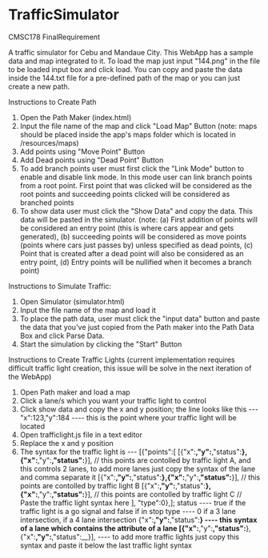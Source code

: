 # TrafficSimulator
CMSC178 FinalRequirement


A traffic simulator for Cebu and Mandaue City. 
This WebApp has a sample data and map integrated to it. 
To load the map just input "144.png" in the file to be loaded input box and click load.
You can copy and paste the data inside the 144.txt file for a pre-defined path of the map or you can just create a new path.

Instructions to Create Path
  1. Open the Path Maker (index.html)
  2. Input the file name of the map and click "Load Map" Button (note: maps should be placed inside the app's maps folder which is located in /resources/maps)
  3. Add points using "Move Point" Button 
  4. Add Dead points using "Dead Point" Button 
  5. To add branch points user must first click the "Link Mode" button to enable and disable link mode. In this mode user can link branch points from a root point. First point that was clicked will be considered as the root points  and succeeding points clicked will be considered as branched points
  6. To show data user must click the "Show Data" and copy the data. This data will be pasted in the simulator.
  (note: 
    (a) First addition of points will be considered an entry point (this is where cars appear and gets generated), 
    (b) succeeding points will be considered as move points (points where cars just passes by) unless specified as dead points, 
    (c) Point that is created after a dead point will also be considered as an entry point, 
    (d) Entry points will be nullified when it becomes a branch point)

Instructions to Simulate Traffic:
  1. Open Simulator (simulator.html)
  2. Input the file name of the map and load it
  3. To place the path data, user must click the "input data" button and paste the data that you've just copied from the Path maker into the Path Data Box and click Parse Data.
  4. Start the simulation by clicking the "Start" Button

Instructions to Create Traffic Lights (current implementation requires difficult traffic light creation, this issue will be solve in the next iteration of the WebApp)
  1. Open Path maker and load a map
  2. Click a lane/s which you want your traffic light to control
  3. Click show data and copy the x and y position; the line looks like this --- "x":123,"y":184 ---- this is the point where your traffic light will be located
  4. Open trafficlight.js file in a text editor
  5. Replace the x and y position 
  6. The syntax for the traffic light is ---
          [{"points":[
            [{"x":__,"y":__,"status":__},{"x":__,"y":__,"status":__}], // this points are contolled by traffic light A, and this controls 2 lanes, to add more lanes just copy the syntax of the lane and comma separate it
            [{"x":__,"y":__,"status":__},{"x":__,"y":__,"status":__}], // this points are contolled by traffic light B
            [{"x":__,"y":__,"status":__},{"x":__,"y":__,"status":__}], // this points are contolled by traffic light C
            // Paste the traffic light syntax here
          ], "type":0},];
        status ---- true if the traffic light is a go signal and false if in stop
        type ---- 0 if a 3 lane intersection, if a 4 lane intersection
        {"x":__,"y":__,"status":__} ---- this syntax of a lane which contains the attribute of a lane
        [{"x":__,"y":__,"status":__},{"x":__,"y":__,"status":__}], ---- to add more traffic lights just copy this syntax and paste it below the last traffic light syntax
